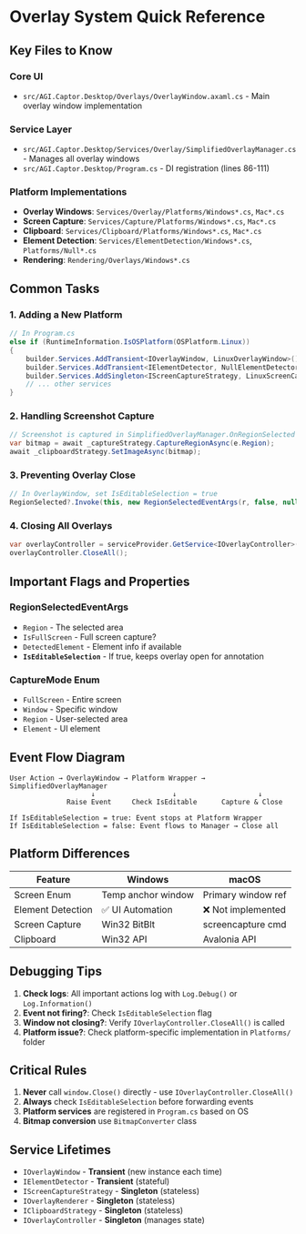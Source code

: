# Overlay System Quick Reference

## Key Files to Know

### Core UI
- `src/AGI.Captor.Desktop/Overlays/OverlayWindow.axaml.cs` - Main overlay window implementation

### Service Layer
- `src/AGI.Captor.Desktop/Services/Overlay/SimplifiedOverlayManager.cs` - Manages all overlay windows
- `src/AGI.Captor.Desktop/Program.cs` - DI registration (lines 86-111)

### Platform Implementations
- **Overlay Windows**: `Services/Overlay/Platforms/Windows*.cs`, `Mac*.cs`
- **Screen Capture**: `Services/Capture/Platforms/Windows*.cs`, `Mac*.cs`
- **Clipboard**: `Services/Clipboard/Platforms/Windows*.cs`, `Mac*.cs`
- **Element Detection**: `Services/ElementDetection/Windows*.cs`, `Platforms/Null*.cs`
- **Rendering**: `Rendering/Overlays/Windows*.cs`

## Common Tasks

### 1. Adding a New Platform
```csharp
// In Program.cs
else if (RuntimeInformation.IsOSPlatform(OSPlatform.Linux))
{
    builder.Services.AddTransient<IOverlayWindow, LinuxOverlayWindow>();
    builder.Services.AddTransient<IElementDetector, NullElementDetector>();
    builder.Services.AddSingleton<IScreenCaptureStrategy, LinuxScreenCaptureStrategy>();
    // ... other services
}
```

### 2. Handling Screenshot Capture
```csharp
// Screenshot is captured in SimplifiedOverlayManager.OnRegionSelected
var bitmap = await _captureStrategy.CaptureRegionAsync(e.Region);
await _clipboardStrategy.SetImageAsync(bitmap);
```

### 3. Preventing Overlay Close
```csharp
// In OverlayWindow, set IsEditableSelection = true
RegionSelected?.Invoke(this, new RegionSelectedEventArgs(r, false, null, true));
```

### 4. Closing All Overlays
```csharp
var overlayController = serviceProvider.GetService<IOverlayController>();
overlayController.CloseAll();
```

## Important Flags and Properties

### RegionSelectedEventArgs
- `Region` - The selected area
- `IsFullScreen` - Full screen capture?
- `DetectedElement` - Element info if available
- **`IsEditableSelection`** - If true, keeps overlay open for annotation

### CaptureMode Enum
- `FullScreen` - Entire screen
- `Window` - Specific window
- `Region` - User-selected area
- `Element` - UI element

## Event Flow Diagram
```
User Action → OverlayWindow → Platform Wrapper → SimplifiedOverlayManager
                    ↓                   ↓                    ↓
              Raise Event     Check IsEditable      Capture & Close

If IsEditableSelection = true: Event stops at Platform Wrapper
If IsEditableSelection = false: Event flows to Manager → Close all
```

## Platform Differences

| Feature | Windows | macOS |
|---------|---------|-------|
| Screen Enum | Temp anchor window | Primary window ref |
| Element Detection | ✅ UI Automation | ❌ Not implemented |
| Screen Capture | Win32 BitBlt | screencapture cmd |
| Clipboard | Win32 API | Avalonia API |

## Debugging Tips

1. **Check logs**: All important actions log with `Log.Debug()` or `Log.Information()`
2. **Event not firing?**: Check `IsEditableSelection` flag
3. **Window not closing?**: Verify `IOverlayController.CloseAll()` is called
4. **Platform issue?**: Check platform-specific implementation in `Platforms/` folder

## Critical Rules

1. **Never** call `window.Close()` directly - use `IOverlayController.CloseAll()`
2. **Always** check `IsEditableSelection` before forwarding events
3. **Platform services** are registered in `Program.cs` based on OS
4. **Bitmap conversion** use `BitmapConverter` class

## Service Lifetimes

- `IOverlayWindow` - **Transient** (new instance each time)
- `IElementDetector` - **Transient** (stateful)
- `IScreenCaptureStrategy` - **Singleton** (stateless)
- `IOverlayRenderer` - **Singleton** (stateless)
- `IClipboardStrategy` - **Singleton** (stateless)
- `IOverlayController` - **Singleton** (manages state)
